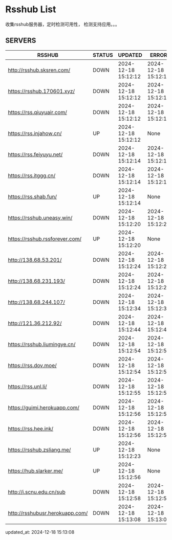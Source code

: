# Rsshub List

收集rsshub服务器，定时检测可用性， 检测支持应用。。。


## SERVERS

|  RSSHUB   | STATUS  | UPDATED  | ERROR  | TWITTER |  
|  ----  | ----  | ----  | ----  | ---- |  
| http://rsshub.sksren.com/ | DOWN | 2024-12-18 15:12:12 | 2024-12-18 15:12:12 |  
| https://rsshub.170601.xyz/ | DOWN | 2024-12-18 15:12:12 | 2024-12-18 15:12:12 |  
| https://rss.qiuyuair.com/ | DOWN | 2024-12-18 15:12:12 | 2024-12-18 15:12:12 |  
| https://rss.injahow.cn/ | UP | 2024-12-18 15:12:12 | None ||  
| https://rss.feiyuyu.net/ | DOWN | 2024-12-18 15:12:14 | 2024-12-18 15:12:14 |  
| https://rss.itggg.cn/ | DOWN | 2024-12-18 15:12:14 | 2024-12-18 15:12:14 |  
| https://rss.shab.fun/ | UP | 2024-12-18 15:12:14 | None ||  
| https://rsshub.uneasy.win/ | DOWN | 2024-12-18 15:12:20 | 2024-12-18 15:12:20 |  
| https://rsshub.rssforever.com/ | UP | 2024-12-18 15:12:20 | None ||  
| http://138.68.53.201/ | DOWN | 2024-12-18 15:12:24 | 2024-12-18 15:12:24 |  
| http://138.68.231.193/ | DOWN | 2024-12-18 15:12:24 | 2024-12-18 15:12:24 |  
| http://138.68.244.107/ | DOWN | 2024-12-18 15:12:34 | 2024-12-18 15:12:34 |  
| http://121.36.212.92/ | DOWN | 2024-12-18 15:12:44 | 2024-12-18 15:12:44 |  
| https://rsshub.liumingye.cn/ | DOWN | 2024-12-18 15:12:54 | 2024-12-18 15:12:54 |  
| https://rss.dov.moe/ | DOWN | 2024-12-18 15:12:54 | 2024-12-18 15:12:54 |  
| https://rss.unl.li/ | DOWN | 2024-12-18 15:12:55 | 2024-12-18 15:12:55 |  
| https://guimi.herokuapp.com/ | DOWN | 2024-12-18 15:12:56 | 2024-12-18 15:12:56 |  
| https://rss.hee.ink/ | DOWN | 2024-12-18 15:12:56 | 2024-12-18 15:12:56 |  
| https://rsshub.zsliang.me/ | UP | 2024-12-18 15:12:23 | None |OK|  
| https://hub.slarker.me/ | UP | 2024-12-18 15:12:56 | None ||  
| http://i.scnu.edu.cn/sub | DOWN | 2024-12-18 15:12:58 | 2024-12-18 15:12:58 |  
| http://rsshubusr.herokuapp.com/ | DOWN | 2024-12-18 15:13:08 | 2024-12-18 15:13:08 |  
  

updated_at: 2024-12-18 15:13:08  
